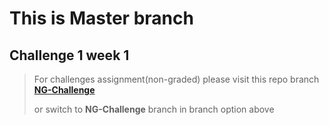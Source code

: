 # This is Master branch

## Challenge 1 week 1
> For challenges assignment(non-graded) please visit this repo branch [**NG-Challenge**](https://github.com/nelricMemoirs/hacktiv8-main/tree/NG-Challenge)
> 
> or switch to **NG-Challenge** branch in branch option above
